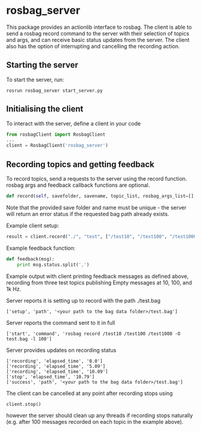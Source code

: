 # rosbag_server
This package provides an actionlib interface to rosbag. The client is able to send a rosbag record command to the server with their selection of topics and args, and can receive basic status updates from the server. The client also has the option of interrupting and cancelling the recording action.

## Starting the server
To start the server, run:
```
rosrun rosbag_server start_server.py
```

## Initialising the client
To interact with the server, define a client in your code
```python
from rosbagClient import RosbagClient
...
client = RosbagClient('rosbag_server')
```

## Recording topics and getting feedback
To record topics, send a requests to the server using the record function. rosbag args and feedback callback functions are optional.
```python
def record(self, savefolder, savename, topic_list, rosbag_args_list=[], feedback_callback=None)
```

Note that the provided save folder and name must be unique - the server will return an error status if the requested bag path already exists.

Example client setup:
```python
result = client.record("./", "test", ["/test10", "/test100", "/test1000"],[-l 100], feedback_callback=feedback)
```

Example feedback function:
```python
def feedback(msg):
    print msg.status.split(',')
```


Example output with client printing feedback messages as defined above, recording from three test topics publishing Empty messages at 10, 100, and 1k Hz.

Server reports it is setting up to record with the path ./test.bag
```
['setup', 'path', '<your path to the bag data folder>/test.bag']
```

Server reports the command sent to it in full
```
['start', 'command', 'rosbag record /test10 /test100 /test1000 -O test.bag -l 100']
```

Server provides updates on recording status
```
['recording', 'elapsed_time', '0.0']
['recording', 'elapsed_time', '5.09']
['recording', 'elapsed_time', '10.09']
['stop', 'elapsed_time', '10.79']
['success', 'path', '<your path to the bag data folder>/test.bag']
```

The client can be cancelled at any point after recording stops using
```
client.stop()
```
however the server should clean up any threads if recording stops naturally (e.g. after 100 messages recorded on each topic in the example above).
